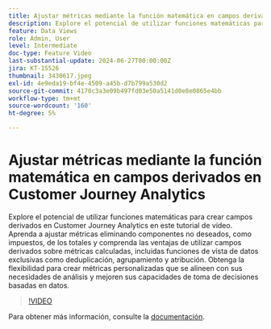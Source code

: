 ```yaml
---
title: Ajustar métricas mediante la función matemática en campos derivados en Customer Journey Analytics
description: Explore el potencial de utilizar funciones matemáticas para crear campos derivados en Customer Journey Analytics en este tutorial de vídeo. Aprenda a ajustar métricas eliminando componentes no deseados, como impuestos, de los totales y comprenda las ventajas de utilizar campos derivados sobre métricas calculadas, incluidas funciones de vista de datos exclusivas como deduplicación, agrupamiento y atribución.
feature: Data Views
role: Admin, User
level: Intermediate
doc-type: Feature Video
last-substantial-update: 2024-06-27T00:00:00Z
jira: KT-15526
thumbnail: 3430617.jpeg
exl-id: 4e9eda19-bf4e-4509-a45b-d7b799a530d2
source-git-commit: 4170c3a3e09b497fd03e50a5141d0e8e0865e4bb
workflow-type: tm+mt
source-wordcount: '160'
ht-degree: 5%

---
```


# Ajustar métricas mediante la función matemática en campos derivados en Customer Journey Analytics

Explore el potencial de utilizar funciones matemáticas para crear campos derivados en Customer Journey Analytics en este tutorial de vídeo. Aprenda a ajustar métricas eliminando componentes no deseados, como impuestos, de los totales y comprenda las ventajas de utilizar campos derivados sobre métricas calculadas, incluidas funciones de vista de datos exclusivas como deduplicación, agrupamiento y atribución. Obtenga la flexibilidad para crear métricas personalizadas que se alineen con sus necesidades de análisis y mejoren sus capacidades de toma de decisiones basadas en datos.

>[!VIDEO](https://video.tv.adobe.com/v/3447212?captions=spa)

Para obtener más información, consulte la [documentación](https://experienceleague.adobe.com/es/docs/analytics-platform/using/cja-dataviews/derived-fields).
